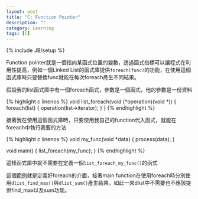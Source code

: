 ```yaml
---
layout: post
title: "C: Function Pointer"
description: ""
category: Learning 
tags: [C]
---
```

{% include JB/setup %}

Function pointer就是一個指向某函式位置的變數，透過函式指標可以讓程式在利用性提高，例如一個Linked List的函式庫提供`foreach(func)`的功能，在使用這個函式庫時只要替換func就能在每次foreach產生不同結果。

假設我的list函式庫中有一個foreach函式，參數是一個函式，他的參數是一份資料

{% highlight c linenos %}
void list_foreach(void (*operation)(void *)) {
foreach(list) {
    operation(list->iterator);
}
}
{% endhighlight %}

接著我在使用這個函式庫時，只要使用我自己的function代入函式，就能在foreach中執行我要的方法

{% highlight c linenos %}
void my_func(void *data) {
process(data);
}

void main() {
list_foreach(my_func);
}
{% endhighlight %}

這樣函式庫中就不需要在定義一個`list_foreach_my_func()`的函式

這個[範例](https://github.com/rampant1018/practice/commit/f76bbe16c2ee95ceefad4962faac9d1066c530ab)就是定義好foreach的介面，接著main function在使用foreach時分別使用`dlist_find_max()`與`dlist_sum()`產生結果，如此一來dlist中不需要也不應該提供find_max以及sum功能。

